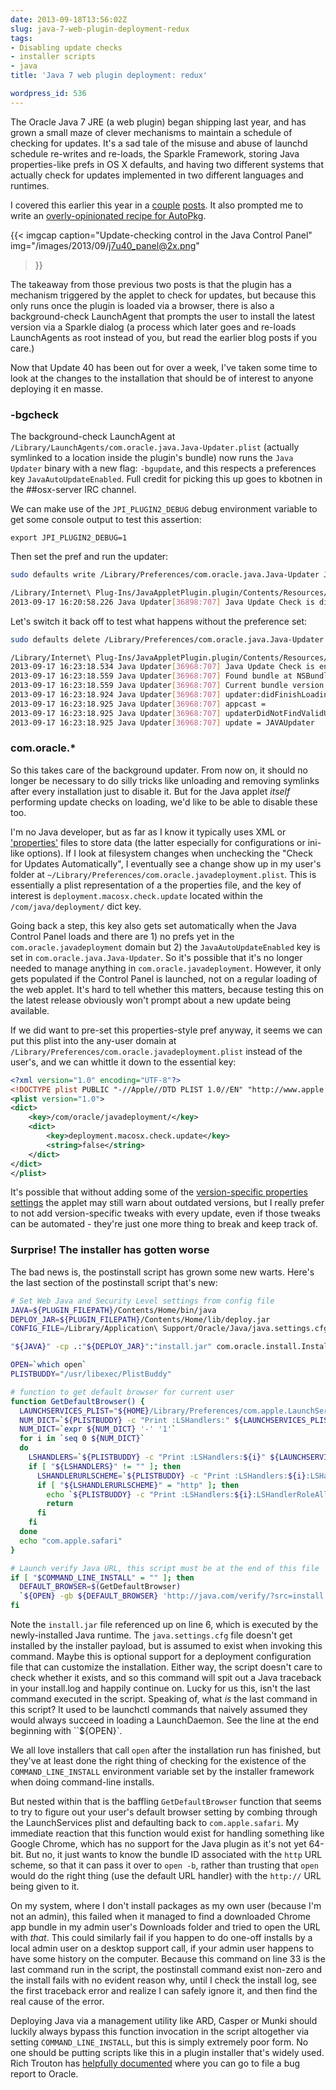```yaml
---
date: 2013-09-18T13:56:02Z
slug: java-7-web-plugin-deployment-redux
tags:
- Disabling update checks
- installer scripts
- java
title: 'Java 7 web plugin deployment: redux'

wordpress_id: 536
---
```


<!-- [![JavaCupLogo-161](images/2013/02/JavaCupLogo-161.png)](images/2013/02/JavaCupLogo-161.png) -->

The Oracle Java 7 JRE (a web plugin) began shipping last year, and has grown a small maze of clever mechanisms to maintain a schedule of checking for updates. It's a sad tale of the misuse and abuse of launchd schedule re-writes and re-loads, the Sparkle Framework, storing Java properties-like prefs in OS X defaults, and having two different systems that actually check for updates implemented in two different languages and runtimes.

I covered this earlier this year in a [couple](http://macops.ca/everything-youll-wish-you-didnt-know-about-disabling-java-7-updates/) [posts](http://macops.ca/java-7-how-not-to-use-launchd-for-your-app/). It also prompted me to write an [overly-opinionated recipe for AutoPkg](https://github.com/autopkg/recipes/blob/78f07357c58142b2732f997d326ec204ee6c4506/OracleJava7/OracleJava7.munki.recipe#L41-L65). 

{{< imgcap
  caption="Update-checking control in the Java Control Panel"
  img="/images/2013/09/j7u40_panel@2x.png"
>}}

The takeaway from those previous two posts is that the plugin has a mechanism triggered by the applet to check for updates, but because this only runs once the plugin is loaded via a browser, there is also a background-check LaunchAgent that prompts the user to install the latest version via a Sparkle dialog (a process which later goes and re-loads LaunchAgents as root instead of you, but read the earlier blog posts if you care.)

Now that Update 40 has been out for over a week, I've taken some time to look at the changes to the installation that should be of interest to anyone deploying it en masse.

<!--more-->

### -bgcheck

The background-check LaunchAgent at `/Library/LaunchAgents/com.oracle.java.Java-Updater.plist` (actually symlinked to a location inside the plugin's bundle) now runs the `Java Updater` binary with a new flag: `-bgupdate`, and this respects a preferences key `JavaAutoUpdateEnabled`. Full credit for picking this up goes to kbotnen in the ##osx-server IRC channel.

We can make use of the `JPI_PLUGIN2_DEBUG` debug environment variable to get some console output to test this assertion:

`export JPI_PLUGIN2_DEBUG=1`

Then set the pref and run the updater:

```bash
sudo defaults write /Library/Preferences/com.oracle.java.Java-Updater JavaAutoUpdateEnabled -bool false

/Library/Internet\ Plug-Ins/JavaAppletPlugin.plugin/Contents/Resources/Java\ Updater.app/Contents/MacOS/Java\ Updater -bgcheck
2013-09-17 16:20:58.226 Java Updater[36898:707] Java Update Check is disabled
```

Let's switch it back off to test what happens without the preference set:

```bash
sudo defaults delete /Library/Preferences/com.oracle.java.Java-Updater JavaAutoUpdateEnabled

/Library/Internet\ Plug-Ins/JavaAppletPlugin.plugin/Contents/Resources/Java\ Updater.app/Contents/MacOS/Java\ Updater -bgcheck
2013-09-17 16:23:18.534 Java Updater[36968:707] Java Update Check is enabled by default
2013-09-17 16:23:18.559 Java Updater[36968:707] Found bundle at NSBundle  (not yet loaded)
2013-09-17 16:23:18.559 Java Updater[36968:707] Current bundle version = 1.7.40.43
2013-09-17 16:23:18.924 Java Updater[36968:707] updater:didFinishLoadingAppcast:
2013-09-17 16:23:18.925 Java Updater[36968:707] appcast =
2013-09-17 16:23:18.925 Java Updater[36968:707] updaterDidNotFindValidUpdate:
2013-09-17 16:23:18.925 Java Updater[36968:707] update = JAVAUpdater
```

### com.oracle.*

So this takes care of the background updater. From now on, it should no longer be necessary to do silly tricks like unloading and removing symlinks after every installation just to disable it. But for the Java applet _itself_ performing update checks on loading, we'd like to be able to disable these too.

I'm no Java developer, but as far as I know it typically uses XML or ['properties'](http://en.wikipedia.org/wiki/.properties) files to store data (the latter especially for configurations or ini-like options). If I look at filesystem changes when unchecking the "Check for Updates Automatically", I eventually see a change show up in my user's folder at `~/Library/Preferences/com.oracle.javadeployment.plist`. This is essentially a plist representation of a the properties file, and the key of interest is `deployment.macosx.check.update` located within the `/com/java/deployment/` dict key.

Going back a step, this key also gets set automatically when the Java Control Panel loads and there are 1) no prefs yet in the `com.oracle.javadeployment` domain but 2) the `JavaAutoUpdateEnabled` key is set in `com.oracle.java.Java-Updater`. So it's possible that it's no longer needed to manage anything in `com.oracle.javadeployment`. However, it only gets populated if the Control Panel is launched, not on a regular loading of the web applet. It's hard to tell whether this matters, because testing this on the latest release obviously won't prompt about a new update being available.

If we did want to pre-set this properties-style pref anyway, it seems we can put this plist into the any-user domain at `/Library/Preferences/com.oracle.javadeployment.plist` instead of the user's, and we can whittle it down to the essential key:

```xml
<?xml version="1.0" encoding="UTF-8"?>
<!DOCTYPE plist PUBLIC "-//Apple//DTD PLIST 1.0//EN" "http://www.apple.com/DTDs/PropertyList-1.0.dtd">
<plist version="1.0">
<dict>
    <key>/com/oracle/javadeployment/</key>
    <dict>
        <key>deployment.macosx.check.update</key>
        <string>false</string>
    </dict>
</dict>
</plist>
```

It's possible that without adding some of the [version-specific properties settings](https://github.com/autopkg/recipes/blob/78f07357c58142b2732f997d326ec204ee6c4506/OracleJava7/OracleJava7.munki.recipe#L50-L51) the applet may still warn about outdated versions, but I really prefer to not add version-specific tweaks with every update, even if those tweaks can be automated - they're just one more thing to break and keep track of.

### Surprise! The installer has gotten worse

The bad news is, the postinstall script has grown some new warts. Here's the last section of the postinstall script that's new:

```bash
# Set Web Java and Security Level settings from config file
JAVA=${PLUGIN_FILEPATH}/Contents/Home/bin/java
DEPLOY_JAR=${PLUGIN_FILEPATH}/Contents/Home/lib/deploy.jar
CONFIG_FILE=/Library/Application\ Support/Oracle/Java/java.settings.cfg

"${JAVA}" -cp .:"${DEPLOY_JAR}":"install.jar" com.oracle.install.InstallOptions -f "${CONFIG_FILE}"

OPEN=`which open`
PLISTBUDDY="/usr/libexec/PlistBuddy"

# function to get default browser for current user
function GetDefaultBrowser() {
  LAUNCHSERVICES_PLIST="${HOME}/Library/Preferences/com.apple.LaunchServices.plist"
  NUM_DICT=`${PLISTBUDDY} -c "Print :LSHandlers:" ${LAUNCHSERVICES_PLIST} | grep "Dict"| wc -l`
  NUM_DICT=`expr ${NUM_DICT} '-' '1'`
  for i in `seq 0 ${NUM_DICT}`
  do
    LSHANDLERS=`${PLISTBUDDY} -c "Print :LSHandlers:${i}" ${LAUNCHSERVICES_PLIST} | grep "LSHandlerURLScheme"`
    if [ "${LSHANDLERS}" != "" ]; then
      LSHANDLERURLSCHEME=`${PLISTBUDDY} -c "Print :LSHandlers:${i}:LSHandlerURLScheme" ${LAUNCHSERVICES_PLIST}`
      if [ "${LSHANDLERURLSCHEME}" = "http" ]; then
        echo `${PLISTBUDDY} -c "Print :LSHandlers:${i}:LSHandlerRoleAll" ${LAUNCHSERVICES_PLIST}`
        return
      fi
    fi
  done
  echo "com.apple.safari"
}

# Launch verify Java URL, this script must be at the end of this file
if [ "$COMMAND_LINE_INSTALL" = "" ]; then
  DEFAULT_BROWSER=$(GetDefaultBrowser)
  `${OPEN} -gb ${DEFAULT_BROWSER} 'http://java.com/verify/?src=install'`
fi
```

Note the `install.jar` file referenced up on line 6, which is executed by the newly-installed Java runtime. The `java.settings.cfg` file doesn't get installed by the installer payload, but is assumed to exist when invoking this command. Maybe this is optional support for a deployment configuration file that can customize the installation. Either way, the script doesn't care to check whether it exists, and so this command will spit out a Java traceback in your install.log and happily continue on. Lucky for us this, isn't the last command executed in the script. Speaking of, what _is_ the last command in this script? It used to be launchctl commands that naively assumed they would always succeed in loading a LaunchDaemon. See the line at the end beginning with ``${OPEN}`.

We all love installers that call `open` after the installation run has finished, but they've at least done the right thing of checking for the existence of the `COMMAND_LINE_INSTALL` environment variable set by the installer framework when doing command-line installs.

But nested within that is the baffling `GetDefaultBrowser` function that seems to try to figure out your user's default browser setting by combing through the LaunchServices plist and defaulting back to `com.apple.safari`. My immediate reaction that this function would exist for handling something like Google Chrome, which has no support for the Java plugin as it's not yet 64-bit. But no, it just wants to know the bundle ID associated with the `http` URL scheme, so that it can pass it over to `open -b`, rather than trusting that `open` would do the right thing (use the default URL handler) with the `http://` URL being given to it.

On my system, where I don't install packages as my own user (because I'm not an admin), this failed when it managed to find a downloaded Chrome app bundle in my admin user's Downloads folder and tried to open the URL with _that_. This could similarly fail if you happen to do one-off installs by a local admin user on a desktop support call, if your admin user happens to have some history on the computer. Because this command on line 33 is the last command run in the script, the postinstall command exist non-zero and the install fails with no evident reason why, until I check the install log, see the first traceback error and realize I can safely ignore it, and then find the real cause of the error.

Deploying Java via a management utility like ARD, Casper or Munki should luckily always bypass this function invocation in the script altogether via setting `COMMAND_LINE_INSTALL`, but this is simply extremely poor form. No one should be putting scripts like this in a plugin installer that's widely used. Rich Trouton has [helpfully documented](http://derflounder.wordpress.com/2013/02/23/filing-bugreports-with-oracle-for-mac-os-xs-java-7/) where you can go to file a bug report to Oracle.
